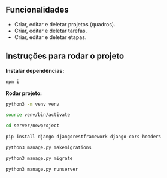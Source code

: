 ## Funcionalidades

- Criar, editar e deletar projetos (quadros).
- Criar, editar e deletar tarefas.
- Criar, editar e deletar etapas.

## Instruções para rodar o projeto

**Instalar dependências:**

```bash
npm i
```

**Rodar projeto:**

```bash
python3 -m venv venv  

source venv/bin/activate

cd server/newproject

pip install django djangorestframework django-cors-headers

python3 manage.py makemigrations

python3 manage.py migrate

python3 manage.py runserver
```